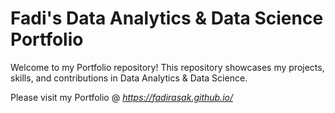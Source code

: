 # Fadi's Data Analytics & Data Science Portfolio

Welcome to my Portfolio repository! This repository showcases my projects, skills, and contributions in Data Analytics & Data Science.

Please visit my Portfolio @ _https://fadirasak.github.io/_



